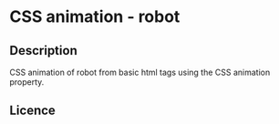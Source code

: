 # CSS animation - robot

## Description

CSS animation of robot from basic html tags using the CSS animation property.

## Licence